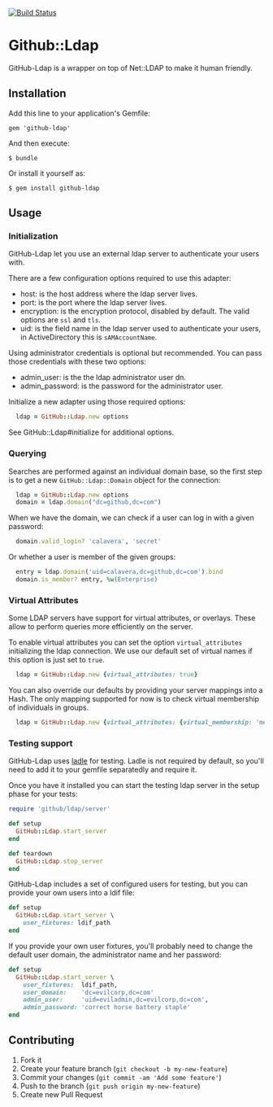 <a href="https://travis-ci.org/github/github-ldap">![Build Status](https://travis-ci.org/github/github-ldap.png?branch=master)</a>

# Github::Ldap

GitHub-Ldap is a wrapper on top of Net::LDAP to make it human friendly.

## Installation

Add this line to your application's Gemfile:

    gem 'github-ldap'

And then execute:

    $ bundle

Or install it yourself as:

    $ gem install github-ldap

## Usage

### Initialization

GitHub-Ldap let you use an external ldap server to authenticate your users with.

There are a few configuration options required to use this adapter:

* host: is the host address where the ldap server lives.
* port: is the port where the ldap server lives.
* encryption: is the encryption protocol, disabled by default. The valid options are `ssl` and `tls`.
* uid: is the field name in the ldap server used to authenticate your users, in ActiveDirectory this is `sAMAccountName`.

Using administrator credentials is optional but recommended. You can pass those credentials with these two options:

* admin_user: is the the ldap administrator user dn.
* admin_password: is the password for the administrator user.

Initialize a new adapter using those required options:

```ruby
  ldap = GitHub::Ldap.new options
```

See GitHub::Ldap#initialize for additional options.

### Querying

Searches are performed against an individual domain base, so the first step is to get a new `GitHub::Ldap::Domain` object for the connection:

```ruby
  ldap = GitHub::Ldap.new options
  domain = ldap.domain("dc=github,dc=com")
```

When we have the domain, we can check if a user can log in with a given password:

```ruby
  domain.valid_login? 'calavera', 'secret'
```

Or whether a user is member of the given groups:

```ruby
  entry = ldap.domain('uid=calavera,dc=github,dc=com').bind
  domain.is_member? entry, %w(Enterprise)
```

### Virtual Attributes

Some LDAP servers have support for virtual attributes, or overlays. These allow to perform queries more efficiently on the server.

To enable virtual attributes you can set the option `virtual_attributes` initializing the ldap connection.
We use our default set of virtual names if this option is just set to `true`.

```ruby
  ldap = GitHub::Ldap.new {virtual_attributes: true}
```

You can also override our defaults by providing your server mappings into a Hash.
The only mapping supported for now is to check virtual membership of individuals in groups.

```ruby
  ldap = GitHub::Ldap.new {virtual_attributes: {virtual_membership: 'memberOf'}}
```

### Testing support

GitHub-Ldap uses [ladle](https://github.com/NUBIC/ladle) for testing. Ladle is not required by default, so you'll need to add it to your gemfile separatedly and require it.

Once you have it installed you can start the testing ldap server in the setup phase for your tests:

```ruby
require 'github/ldap/server'

def setup
  GitHub::Ldap.start_server
end

def teardown
  GitHub::Ldap.stop_server
end
```

GitHub-Ldap includes a set of configured users for testing, but you can provide your own users into a ldif file:

```ruby
def setup
  GitHub::Ldap.start_server \
    user_fixtures: ldif_path
end
```

If you provide your own user fixtures, you'll probably need to change the default user domain, the administrator name and her password:

```ruby
def setup
  GitHub::Ldap.start_server \
    user_fixtures:  ldif_path,
    user_domain:    'dc=evilcorp,dc=com'
    admin_user:     'uid=eviladmin,dc=evilcorp,dc=com',
    admin_password: 'correct horse battery staple'
end
```

## Contributing

1. Fork it
2. Create your feature branch (`git checkout -b my-new-feature`)
3. Commit your changes (`git commit -am 'Add some feature'`)
4. Push to the branch (`git push origin my-new-feature`)
5. Create new Pull Request
